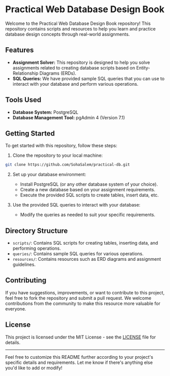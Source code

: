 # Practical Web Database Design Book

Welcome to the Practical Web Database Design Book repository! This repository contains scripts and resources to help you learn and practice database design concepts through real-world assignments.

## Features

- **Assignment Solver:** This repository is designed to help you solve assignments related to creating database scripts based on Entity-Relationship Diagrams (ERDs).
- **SQL Queries:** We have provided sample SQL queries that you can use to interact with your database and perform various operations.

## Tools Used

- **Database System:** PostgreSQL
- **Database Management Tool:** pgAdmin 4 (Version 7.1)

## Getting Started

To get started with this repository, follow these steps:

1. Clone the repository to your local machine:

```bash
git clone https://github.com/SohaSalem/practical-db.git
```

2. Set up your database environment:
   - Install PostgreSQL (or any other database system of your choice).
   - Create a new database based on your assignment requirements.
   - Execute the provided SQL scripts to create tables, insert data, etc.

3. Use the provided SQL queries to interact with your database:
   - Modify the queries as needed to suit your specific requirements.

## Directory Structure

- `scripts/`: Contains SQL scripts for creating tables, inserting data, and performing operations.
- `queries/`: Contains sample SQL queries for various operations.
- `resources/`: Contains resources such as ERD diagrams and assignment guidelines.

## Contributing

If you have suggestions, improvements, or want to contribute to this project, feel free to fork the repository and submit a pull request. We welcome contributions from the community to make this resource more valuable for everyone.

## License

This project is licensed under the MIT License - see the [LICENSE](LICENSE) file for details.

---

Feel free to customize this README further according to your project's specific details and requirements. Let me know if there's anything else you'd like to add or modify!